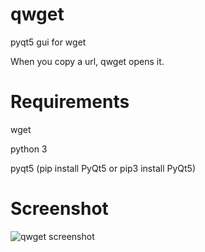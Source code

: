 # qwget
pyqt5 gui for wget

When you copy a url, qwget opens it.

# Requirements
wget

python 3

pyqt5 (pip install PyQt5 or pip3 install PyQt5)

# Screenshot

![qwget screenshot](https://i.imgur.com/lldTH96.png)
